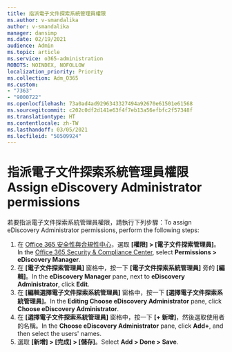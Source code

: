 ```yaml
---
title: 指派電子文件探索系統管理員權限
ms.author: v-smandalika
author: v-smandalika
manager: dansimp
ms.date: 02/19/2021
audience: Admin
ms.topic: article
ms.service: o365-administration
ROBOTS: NOINDEX, NOFOLLOW
localization_priority: Priority
ms.collection: Adm_O365
ms.custom:
- "7363"
- "9000722"
ms.openlocfilehash: 73a0ad4ad9296343327494a92670e61501e61568
ms.sourcegitcommit: c202c0df2d141e63f4f7eb13a56efbfc2f57348f
ms.translationtype: HT
ms.contentlocale: zh-TW
ms.lasthandoff: 03/05/2021
ms.locfileid: "50509924"
---
```

# <a name="assign-ediscovery-administrator-permissions"></a><span data-ttu-id="62d1f-102">指派電子文件探索系統管理員權限</span><span class="sxs-lookup"><span data-stu-id="62d1f-102">Assign eDiscovery Administrator permissions</span></span>

<span data-ttu-id="62d1f-103">若要指派電子文件探索系統管理員權限，請執行下列步驟：</span><span class="sxs-lookup"><span data-stu-id="62d1f-103">To assign eDiscovery Administrator permissions, perform the following steps:</span></span>

1. <span data-ttu-id="62d1f-104">在 [Office 365 安全性與合規性中心](https://sip.protection.office.com/)，選取 **[權限] > [電子文件探索管理員]**。</span><span class="sxs-lookup"><span data-stu-id="62d1f-104">In the [Office 365 Security & Compliance Center](https://sip.protection.office.com/), select **Permissions > eDiscovery Manager**.</span></span>
2. <span data-ttu-id="62d1f-105">在 **[電子文件探索管理員]** 窗格中，按一下 **[電子文件探索系統管理員]** 旁的 **[編輯]**。</span><span class="sxs-lookup"><span data-stu-id="62d1f-105">In the **eDiscovery Manager** pane, next to **eDiscovery Administrator**, click **Edit**.</span></span>
3. <span data-ttu-id="62d1f-106">在 **[編輯選擇電子文件探索系統管理員]** 窗格中，按一下 **[選擇電子文件探索系統管理員]**。</span><span class="sxs-lookup"><span data-stu-id="62d1f-106">In the **Editing Choose eDiscovery Administrator** pane, click **Choose eDiscovery Administrator**.</span></span>
4. <span data-ttu-id="62d1f-107">在 **[選擇電子文件探索系統管理員]** 窗格中，按一下 **[+ 新增]**，然後選取使用者的名稱。</span><span class="sxs-lookup"><span data-stu-id="62d1f-107">In the **Choose eDiscovery Administrator** pane, click **Add+**, and then select the users' names.</span></span>
5. <span data-ttu-id="62d1f-108">選取 **[新增] > [完成] > [儲存]**。</span><span class="sxs-lookup"><span data-stu-id="62d1f-108">Select **Add > Done > Save**.</span></span>